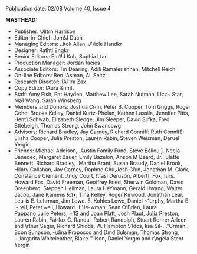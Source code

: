 Publication date: 02/08
Volume 40, Issue 4

**MASTHEAD:**
- Publisher: Ulltrn Harrison
- Editor-in-Chief: Jom!J Dach
- Managing Editors: \..itok Allan, J'\icle Handkr
- Designer: Rathtl Engkr
- Senior Editors: Em1!J Koh, Sophia Ltar
- Production Manager: Jordan facies
- Associate Editors: Tm Dearing, Adili Ramalerishnan, Mitchell Reich
- On-line Editors: Ben !Asman, Ali Seitz
- Research Director: 1A11ra Zax
- Copy Editor: lAura &nmlt
- Staff: Amy Fish, Pat Hayden, Matthew Lee, Sarah Nutman, Lizz~ Star, Ma1 Wang, Sarah Winsberg
- Members and Donors: Joshua Ci\-in, Peter B. Cooper, Tom Gnggs, Roger Coho, Brooks Kelley, Daniel Kurtz-Phelan, Kathnn Lassila, Jennifer Pitts, Hent] Schwab, Elizabeth Sledge, Jim Sleeper, David Slifka, Fred Sttebeigh, Thomas Strong, John Swansbwg
- Advisors: Richard Bradley, Jay Carney, Richard Conniff: Ruth Connif£: Elisha Cooper, Julia Preston, Lauren Rabin, Steven Weisman, Daruel Yergin
- Friends: Michael Addison, .Austin Family Fund, Steve Ballou,]. Neela Baneqec, Margaret Bauer, Emily Bazelon, Anson M Beard, Jr., Blatte Bennett, Richard Bradley, .Martha Brant, Susan Braudy, Daniel Brook, Hilary Callahan, Jay Carney, Daphne Chu,Josh Ci\in, Jonathan M. Clark, Constance Clement, .\ndy Court, !\fasi Deruson, Albert]. Fox, !\irs. Howard Fox, David Freeman, Geoffrey Fried, Sherwin Goldman, David Greenberg, Stephen Hellman, Laura HeYmann, Gerald Hwang, Walter Jacob, Jane Kamens !c)•, Tina Kelley, Roger Kirwood, Jonathan Lear, Leu-is E. Lehrman, Jim Lowe. E. Kohles Lowe, Daniel ~1urphy, Martha E. :-.:eil, Peter ~eil, Howard H 'Je-wman, Sean O'Brien, Laura Pappano,Julie Peters, ~'IS and Joan Platt, Josh Plaut, Julia Preston, Lauren Rabin, Fairfax C. Randal, Robert Randolph, Stuart Rohrer Arleen and \rthur Sager, Richard Shidds, W. Hampton S1dcs, lisa Sil-..."Crman. Scon Sunpson, -\dina Proposco and Dmd Sulsman, Thomas Strong, :-.Iargarita Whiteleather, Blake \'\"ilson, Daniel Yergm and r\ngela Stent Yergin

